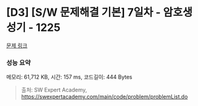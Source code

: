 # [D3] [S/W 문제해결 기본] 7일차 - 암호생성기 - 1225 

[문제 링크](https://swexpertacademy.com/main/code/problem/problemDetail.do?contestProbId=AV14uWl6AF0CFAYD) 

### 성능 요약

메모리: 61,712 KB, 시간: 157 ms, 코드길이: 444 Bytes



> 출처: SW Expert Academy, https://swexpertacademy.com/main/code/problem/problemList.do